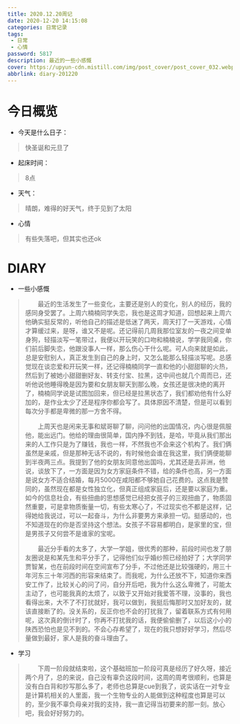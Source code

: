 ```yaml
---
title: 2020.12.20周记
date: 2020-12-20 14:15:08
categories: 日常记录
tags:
 - 日常
 - 心情
password: 5817
description: 最近的一些小感慨
cover: https://upyun-cdn.mistill.com/img/post_cover/post_cover_032.webp
abbrlink: diary-201220
---
```


# 今日概览

- 今天是什么日子：

> 快圣诞和元旦了

- 起床时间：

> 8点

- 天气：

> 晴朗，难得的好天气，终于见到了太阳

- 心情

> 有些失落吧，但其实也还ok

# DIARY

- 一些小感慨

> &emsp;&emsp;最近的生活发生了一些变化，主要还是别人的变化，别人的经历，我的感同身受罢了。上周六楠楠同学失恋，我也是这周才知道，回想起来上周六他确实挺反常的，听他自己的描述是低迷了两天，周天打了一天游戏，心情才算缓过来，是呀，谁又不是呢。还记得前几周我那位室友的一夜之间变单身狗，轻描淡写一笔带过，我便以开玩笑的口吻和楠楠说，学学我同桌，你们前后脚失恋，他跟没事人一样，那么伤心干什么呢。可人向来就是如此，总是安慰别人，真正发生到自己的身上时，又怎么能那么轻描淡写呢。总感觉现在谈恋爱和开玩笑一样，还记得楠楠同学一直和他的小甜甜聊的火热，然后到了被她小甜甜删好友、转支付宝、拉黑，这中间也就几个周而已，还听他说他睡得晚是因为要和女朋友聊天到那么晚，女孩还是很决绝的离开了，楠楠同学说是试图加回来，但已经是拉黑状态了，我们都劝他有什么好加的，是作业太少了还是程序你都会写了。具体原因不清楚，但是可以看到每次分手都是卑微的那一方舍不得。
>
> &emsp;&emsp;上周天也是闲来无事和斌哥聊了聊，问问他的出国情况，内心很是佩服他，能出远门。他给的理由很简单，国内挣不到钱，是哈，毕竟从我们那出来的人工作只是为了赚钱，我也一样，不然我也不会来这个机构了。我们俩虽然是亲戚，但是那种无话不说的，有时候他会谁在我这里，我们俩便能聊到半夜两三点。我提到了他的女朋友同意他出国吗，尤其还是去非洲，他说，谈放下了，一方面是因为女方家庭条件不错，给的条件也高，另一方面是说女方不适合结婚，每月5000在咸阳都不够她自己花费的。这点我是赞同的，虽然现在都是女性独立化，但真正组成家庭后，还是要以家庭为重。如今的信息社会，有些扭曲的思想感觉已经把女孩子的三观扭曲了，物质固然重要，可是拿物质衡量一切，有些太寒心了，不过现实也不都是这样，记得她给我说过，可以一起奋斗，为什么非要男方来承担一切。挺感动的，也不知道现在的你是否坚持这个想法。女孩子不容易都明白，是家里的宝，但是男孩子又何尝不是谁家的宝呢。
>
> &emsp;&emsp;最近分手看的太多了，大学一学姐，很优秀的那种，前段时间也发了朋友圈说是和某先生和平分手了，记得他们似乎婚纱照已经拍好了；大学同学贾智某，也在前段时间在空间宣布了分手，不过他还是比较强硬的，用三十年河东三十年河西的形容来结束了。而我呢，为什么还放不下，知道你来西安工作了，比较关心的问了问，自分开后吧，我为什么这么卑微了，可能太主动了，也可能我真的太烦了，以致于又开始对我爱答不理，没事的，我也看得出来，大不了不打扰就好，我可以做到，我挺后悔那时又加好友的，就该直接断了的。没关系的，反正你也不会的打扰我了，留着联系方式有何用呢，这次真的倒计时了，你再不打扰我的话，我便偷偷删了，以后这小小的陕西恐怕也是见不到的。不会心存希望了，现在的我只想好好学习，然后尽量做到最好，家人是我的奋斗理由了。

- 学习

> &emsp;&emsp;下周一阶段就结束啦，这个基础班加一阶段可真是经历了好久呀，接近两个月了，总的来说，自己没有辜负这段时间，这周的周考很顺利，也算是没有白白背和抄写那么多了，老师也总算是cue到我了，说实话在一对专业是计算机相关的人里面，我一个生物专业的人能做到这种程度也算是可以的，至少我不辜负母亲对我的支持，我一直记得当初要来的那一刻。放心吧，我会好好努力的。